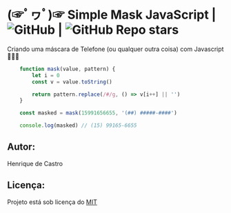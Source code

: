 

# (☞ﾟヮﾟ)☞ Simple Mask JavaScript | ![GitHub](https://img.shields.io/github/license/BrHCastro/Simple-Mask-JavaScript?style=plastic) | ![GitHub Repo stars](https://img.shields.io/github/stars/BrHCastro/Simple-Mask-JavaScript?style=plastic)
Criando uma máscara de Telefone (ou qualquer outra coisa) com Javascript 💛💛💛

```javascript
    function mask(value, pattern) {
        let i = 0
        const v = value.toString()

        return pattern.replace(/#/g, () => v[i++] || '')
    }

    const masked = mask(15991656655, '(##) #####-####')

    console.log(masked) // (15) 99165-6655
```

## Autor:
Henrique de Castro

## Licença:
Projeto está sob licença do [MIT](https://opensource.org/licenses/mit-license.php)
